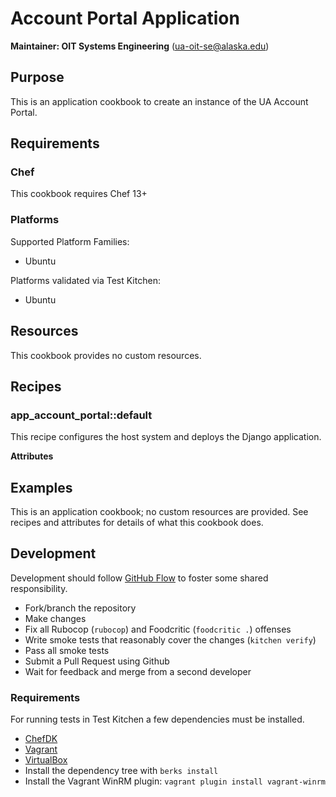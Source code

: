 # Account Portal Application

__Maintainer: OIT Systems Engineering__ (<ua-oit-se@alaska.edu>)

## Purpose

This is an application cookbook to create an instance of the UA Account Portal.

## Requirements

### Chef

This cookbook requires Chef 13+

### Platforms

Supported Platform Families:

* Ubuntu

Platforms validated via Test Kitchen:

* Ubuntu

## Resources

This cookbook provides no custom resources.

## Recipes

### app_account_portal::default

This recipe configures the host system and deploys the Django application.

__Attributes__

## Examples

This is an application cookbook; no custom resources are provided.  See recipes and attributes for details of what this cookbook does.

## Development

Development should follow [GitHub Flow](https://guides.github.com/introduction/flow/) to foster some shared responsibility.

* Fork/branch the repository
* Make changes
* Fix all Rubocop (`rubocop`) and Foodcritic (`foodcritic .`) offenses
* Write smoke tests that reasonably cover the changes (`kitchen verify`)
* Pass all smoke tests
* Submit a Pull Request using Github
* Wait for feedback and merge from a second developer

### Requirements

For running tests in Test Kitchen a few dependencies must be installed.

* [ChefDK](https://downloads.chef.io/chef-dk/)
* [Vagrant](https://www.vagrantup.com/)
* [VirtualBox](https://www.virtualbox.org/wiki/Downloads)
* Install the dependency tree with `berks install`
* Install the Vagrant WinRM plugin:  `vagrant plugin install vagrant-winrm`
